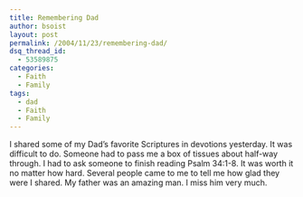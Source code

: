 ```yaml
---
title: Remembering Dad
author: bsoist
layout: post
permalink: /2004/11/23/remembering-dad/
dsq_thread_id:
  - 53589875
categories:
  - Faith
  - Family
tags:
  - dad
  - Faith
  - Family
---
```

I shared some of my Dad&#8217;s favorite Scriptures in devotions yesterday. It was difficult to do. Someone had to pass me a box of tissues about half-way through. I had to ask someone to finish reading Psalm 34:1-8. It was worth it no matter how hard. Several people came to me to tell me how glad they were I shared. My father was an amazing man. I miss him very much.

